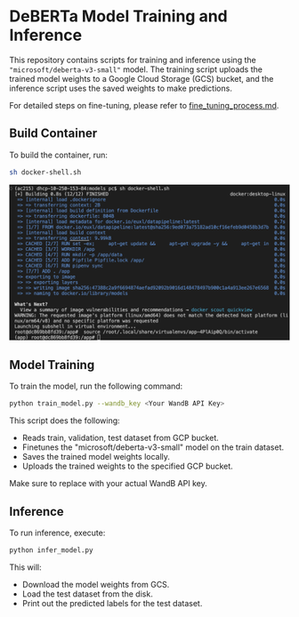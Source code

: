 # DeBERTa Model Training and Inference

This repository contains scripts for training and inference using the `"microsoft/deberta-v3-small"` model. The training script uploads the trained model weights to a Google Cloud Storage (GCS) bucket, and the inference script uses the saved weights to make predictions.

For detailed steps on fine-tuning, please refer to [fine_tuning_process.md](./fine_tuning_process.md).


## Build Container

To build the container, run:

```bash
sh docker-shell.sh
```

![Screenshot of running container](./container_screenshot.png)

## Model Training

To train the model, run the following command:

```bash
python train_model.py --wandb_key <Your WandB API Key>
```

This script does the following:
- Reads train, validation, test dataset from GCP bucket.
- Finetunes the "microsoft/deberta-v3-small" model on the train dataset.
- Saves the trained model weights locally.
- Uploads the trained weights to the specified GCP bucket.

Make sure to replace <Your WandB API Key> with your actual WandB API key.


## Inference
To run inference, execute:

```bash
python infer_model.py
```
This will:

- Download the model weights from GCS.
- Load the test dataset from the disk.
- Print out the predicted labels for the test dataset.
